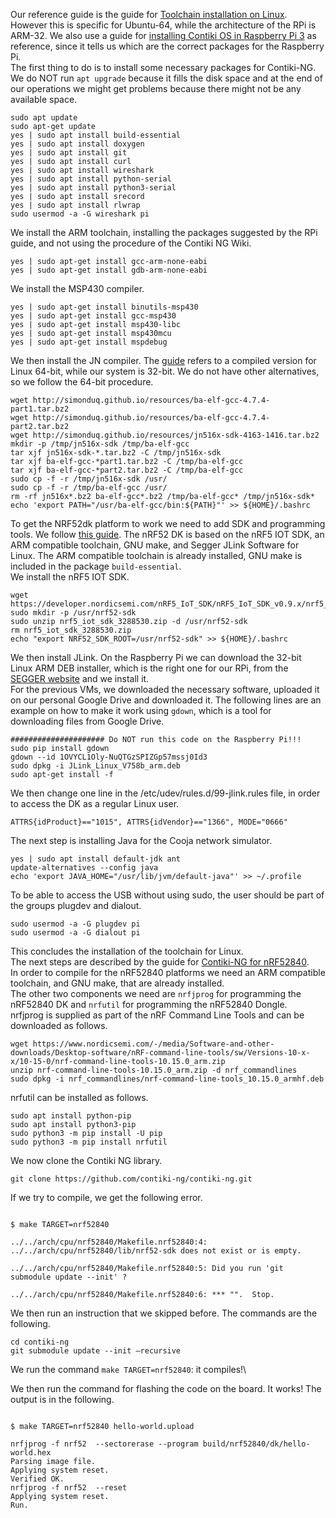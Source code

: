 Our reference guide is the guide for [Toolchain installation on Linux](https://github.com/contiki-ng/contiki-ng/wiki/Toolchain-installation-on-Linux). However this is specific for Ubuntu-64, while the architecture of the RPi is ARM-32. We also use a guide for [installing Contiki OS in Raspberry Pi 3](https://techflow360.com/installing-contiki-os-in-raspberry-pi-3/) as reference, since it tells us which are the correct packages for the Raspberry Pi.\
The first thing to do is to install some necessary packages for Contiki-NG. We do NOT run `apt upgrade` because it fills the disk space and at the end of our operations we might get problems because there might not be any available space. 
```
sudo apt update
sudo apt-get update
yes | sudo apt install build-essential 
yes | sudo apt install doxygen 
yes | sudo apt install git 
yes | sudo apt install curl 
yes | sudo apt install wireshark 
yes | sudo apt install python-serial 
yes | sudo apt install python3-serial 
yes | sudo apt install srecord 
yes | sudo apt install rlwrap
sudo usermod -a -G wireshark pi
```
We install the ARM toolchain, installing the packages suggested by the RPi guide, and not using the procedure of the Contiki NG Wiki. 
```
yes | sudo apt-get install gcc-arm-none-eabi 
yes | sudo apt-get install gdb-arm-none-eabi
```
We install the MSP430 compiler.
```
yes | sudo apt-get install binutils-msp430 
yes | sudo apt-get install gcc-msp430 
yes | sudo apt-get install msp430-libc 
yes | sudo apt-get install msp430mcu 
yes | sudo apt-get install mspdebug
```
We then install the JN compiler. The [guide](https://github.com/contiki-ng/contiki-ng/wiki/Platform-jn516x) refers to a compiled version for Linux 64-bit, while our system is 32-bit. We do not have other alternatives, so we follow the 64-bit procedure. 
```
wget http://simonduq.github.io/resources/ba-elf-gcc-4.7.4-part1.tar.bz2
wget http://simonduq.github.io/resources/ba-elf-gcc-4.7.4-part2.tar.bz2
wget http://simonduq.github.io/resources/jn516x-sdk-4163-1416.tar.bz2
mkdir -p /tmp/jn516x-sdk /tmp/ba-elf-gcc
tar xjf jn516x-sdk-*.tar.bz2 -C /tmp/jn516x-sdk
tar xjf ba-elf-gcc-*part1.tar.bz2 -C /tmp/ba-elf-gcc
tar xjf ba-elf-gcc-*part2.tar.bz2 -C /tmp/ba-elf-gcc
sudo cp -f -r /tmp/jn516x-sdk /usr/
sudo cp -f -r /tmp/ba-elf-gcc /usr/
rm -rf jn516x*.bz2 ba-elf-gcc*.bz2 /tmp/ba-elf-gcc* /tmp/jn516x-sdk*
echo 'export PATH="/usr/ba-elf-gcc/bin:${PATH}"' >> ${HOME}/.bashrc
```
To get the NRF52dk platform to work we need to add SDK and programming tools. We follow [this guide](https://github.com/contiki-ng/contiki-ng/wiki/Platform-nrf52dk). The nRF52 DK is based on the nRF5 IOT SDK, an ARM compatible toolchain, GNU make, and Segger JLink Software for Linux. The ARM compatible toolchain is already installed, GNU make is included in the package `build-essential`. \
We install the nRF5 IOT SDK.
```
wget https://developer.nordicsemi.com/nRF5_IoT_SDK/nRF5_IoT_SDK_v0.9.x/nrf5_iot_sdk_3288530.zip
sudo mkdir -p /usr/nrf52-sdk
sudo unzip nrf5_iot_sdk_3288530.zip -d /usr/nrf52-sdk
rm nrf5_iot_sdk_3288530.zip
echo "export NRF52_SDK_ROOT=/usr/nrf52-sdk" >> ${HOME}/.bashrc
```
We then install JLink. On the Raspberry Pi we can download the 32-bit Linux ARM DEB installer, which is the right one for our RPi, from the [SEGGER website](https://www.segger.com/jlink-software.html) and we install it.\
For the previous VMs, we downloaded the necessary software, uploaded it on our personal Google Drive and downloaded it. The following lines are an example on how to make it work using `gdown`, which is a tool for downloading files from Google Drive. 
```
##################### Do NOT run this code on the Raspberry Pi!!!
sudo pip install gdown
gdown --id 1OVYCL1Oly-NuQTGzSPIZGp57mssj0Id3
sudo dpkg -i JLink_Linux_V758b_arm.deb
sudo apt-get install -f
```
We then change one line in the /etc/udev/rules.d/99-jlink.rules file, in order to access the DK as a regular Linux user.
```
ATTRS{idProduct}=="1015", ATTRS{idVendor}=="1366", MODE="0666"
```
The next step is installing Java for the Cooja network simulator.
```
yes | sudo apt install default-jdk ant
update-alternatives --config java
echo 'export JAVA_HOME="/usr/lib/jvm/default-java"' >> ~/.profile
```
To be able to access the USB without using sudo, the user should be part of the groups plugdev and dialout.
```
sudo usermod -a -G plugdev pi
sudo usermod -a -G dialout pi
```
This concludes the installation of the toolchain for Linux.\
The next steps are described by the guide for [Contiki-NG for nRF52840](https://github.com/contiki-ng/contiki-ng/wiki/Platform-nrf52840).\
In order to compile for the nRF52840 platforms we need an ARM compatible toolchain, and GNU make, that are already installed.\
The other two components we need are `nrfjprog` for programming the nRF52840 DK and `nrfutil` for programming the nRF52840 Dongle.\
nrfjprog is supplied as part of the nRF Command Line Tools and can be downloaded as follows.
```
wget https://www.nordicsemi.com/-/media/Software-and-other-downloads/Desktop-software/nRF-command-line-tools/sw/Versions-10-x-x/10-15-0/nrf-command-line-tools-10.15.0_arm.zip
unzip nrf-command-line-tools-10.15.0_arm.zip -d nrf_commandlines
sudo dpkg -i nrf_commandlines/nrf-command-line-tools_10.15.0_armhf.deb
```
nrfutil can be installed as follows.
```
sudo apt install python-pip	
sudo apt install python3-pip	
sudo python3 -m pip install -U pip
sudo python3 -m pip install nrfutil
```
We now clone the Contiki NG library.
```
git clone https://github.com/contiki-ng/contiki-ng.git
```
If we try to compile, we get the following error. 

``` 

$ make TARGET=nrf52840 

../../arch/cpu/nrf52840/Makefile.nrf52840:4: ../../arch/cpu/nrf52840/lib/nrf52-sdk does not exist or is empty. 

../../arch/cpu/nrf52840/Makefile.nrf52840:5: Did you run 'git submodule update --init' ? 

../../arch/cpu/nrf52840/Makefile.nrf52840:6: *** "".  Stop. 

``` 
We then run an instruction that we skipped before. The commands are the following.
``` 
cd contiki-ng 
git submodule update --init –recursive 
``` 
We run the command `make TARGET=nrf52840`: it compiles!\

We then run the command for flashing the code on the board. It works! The output is in the following.
``` 

$ make TARGET=nrf52840 hello-world.upload 

nrfjprog -f nrf52  --sectorerase --program build/nrf52840/dk/hello-world.hex 
Parsing image file. 
Applying system reset. 
Verified OK. 
nrfjprog -f nrf52  --reset 
Applying system reset. 
Run. 
``` 
